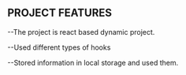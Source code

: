 ##  PROJECT FEATURES
--The project is react based dynamic project.

--Used different types of hooks

--Stored information in local storage and used them.